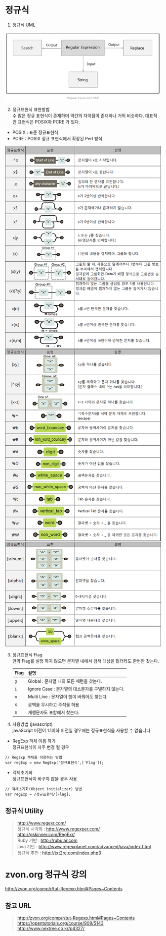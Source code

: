 

# 정규식 


1. 정규식 UML  

![regexp](./img/20190317214657.png)

2. 정규표현식 표현방법  
수 많은 정규 표현식이 존재하며 약간의 차이점이 존재하나 거의 비슷하다. 대표적인 표현식은 POSIX아 PCRE 가 있다.
 * POSIX : 표준 정규표현식 
 * PCRE : POSIX 정규 표현식에서 확장된 Perl 방식 

![regexp1](./img/regexp1.png)
![regexp2](./img/regexp2.png)
![regexp3](./img/regexp3.png)

3. 정규표현식 Flag  
만약 Flag를 설정 하지 않으면 문자열 내에서 검색 대상을 많더라도 한번만 찾는다.

    |Flag | 설명 |
    |-----|------|
    |`g` | Global : 문자열 내의 모든 패턴을 찾는다.|
    |`i` |Ignore Case : 문자열의 대소문자를 구별하지 않는다. |
    |`m` |Multi Line : 문자열이 행이 바꿔어도 찾는다. |
    |x | 공백을 무시하고 주석을 허용 |
    |s |개행문자도 포함해서 찾는다. |


4. 사용방법 (javascript)  
javaScript 버전이 1.1이하 버전일 경우에는 정규표현식을 사용할 수 없습니다

* RegExp 객체 이용 하기  
정규표현식이 자주 변경 될 경우 
```
// RegExp 객체를 이용하는 방법
var regExp = new RegExp('정규표현식',['Flag']); 
```

* 객체초기화  
정규표현식이 바꾸지 않을 경우 사용
```
// 객체초기화(Object initializer) 방법
var regExp = /정규표현식/[Flag];  
```

## 정규식 Utility
> http://www.regexr.com/  
> 정규식 시각화 : http://www.regexper.com/  
> http://gskinner.com/RegExr/  
> Ruby 기반 : http://rubular.com  
> java 기반 : http://www.regexplanet.com/advanced/java/index.html  
> 정규식 추천 : http://txt2re.com/index.php3


# zvon.org 정규식 강의
http://zvon.org/comp/r/tut-Regexp.html#Pages~Contents

## 참고 URL
> http://zvon.org/comp/r/tut-Regexp.html#Pages~Contents  
> https://opentutorials.org/course/909/5143  
> http://www.nextree.co.kr/p4327/  